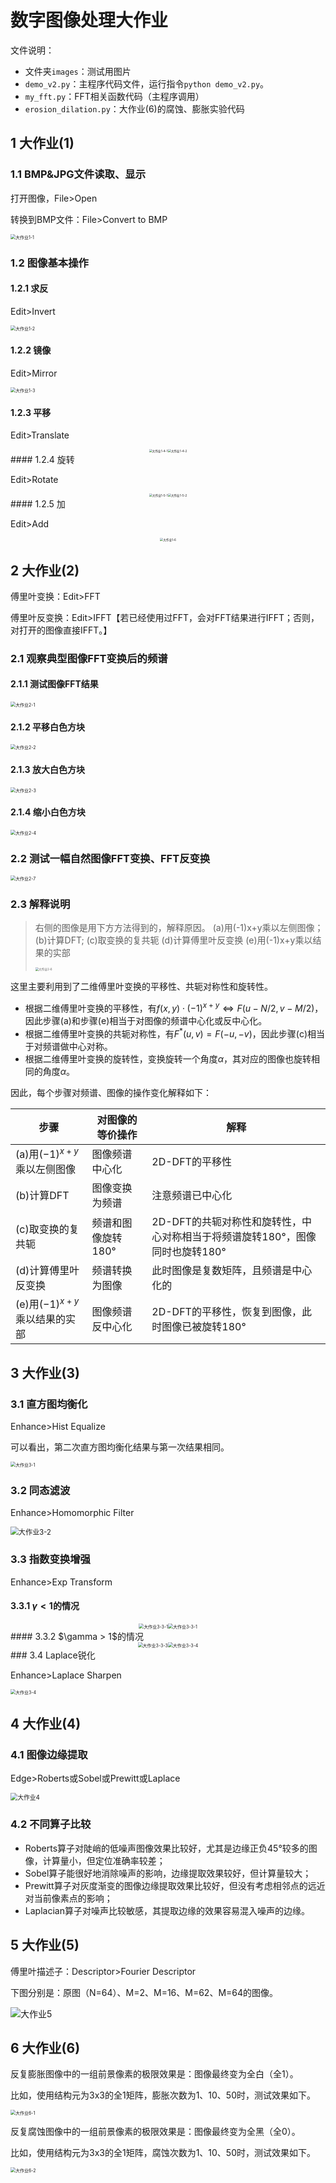 # 数字图像处理大作业

文件说明：

* 文件夹`images`：测试用图片
* `demo_v2.py`：主程序代码文件，运行指令`python demo_v2.py`。
* `my_fft.py`：FFT相关函数代码（主程序调用）
* `erosion_dilation.py`：大作业(6)的腐蚀、膨胀实验代码

## 1 大作业(1)

### 1.1 BMP&JPG文件读取、显示

打开图像，File>Open

转换到BMP文件：File>Convert to BMP

<img src=".\pics\大作业1-1.png" alt="大作业1-1" style="zoom:50%;" />

### 1.2 图像基本操作

#### 1.2.1 求反

Edit>Invert

<img src=".\pics\大作业1-2.png" alt="大作业1-2" style="zoom:50%;" />

#### 1.2.2 镜像

Edit>Mirror

<img src=".\pics\大作业1-3.png" alt="大作业1-3" style="zoom:50%;" />

#### 1.2.3 平移

Edit>Translate

<center class = "half">
    <img src=".\pics\大作业1-4-1.png" alt="大作业1-4-1" style="zoom:33%;" /><img src=".\pics\大作业1-4-2.png" alt="大作业1-4-2" style="zoom:33%;" />
</center>
#### 1.2.4 旋转

Edit>Rotate

<center class = "half">
    <img src=".\pics\大作业1-5-1.png" alt="大作业1-5-1" style="zoom:33%;" /><img src=".\pics\大作业1-5-2.png" alt="大作业1-5-2" style="zoom:33%;" />
</center>
#### 1.2.5 加

Edit>Add

<center class = "half">
    <img src=".\pics\大作业1-6.png" alt="大作业1-6" style="zoom:33%;" />
</center>

## 2 大作业(2)

傅里叶变换：Edit>FFT

傅里叶反变换：Edit>IFFT【若已经使用过FFT，会对FFT结果进行IFFT；否则，对打开的图像直接IFFT。】

### 2.1 观察典型图像FFT变换后的频谱

#### 2.1.1 测试图像FFT结果

<img src=".\pics\大作业2-1.png" alt="大作业2-1" style="zoom:50%;" />

#### 2.1.2 平移白色方块

<img src=".\pics\大作业2-2.png" alt="大作业2-2" style="zoom:50%;" />

#### 2.1.3 放大白色方块

<img src=".\pics\大作业2-3.png" alt="大作业2-3" style="zoom:50%;" />

#### 2.1.4 缩小白色方块

<img src=".\pics\大作业2-4.png" alt="大作业2-4" style="zoom:50%;" />

### 2.2 测试一幅自然图像FFT变换、FFT反变换

<img src=".\pics\大作业2-7.png" alt="大作业2-7" style="zoom:50%;" />

### 2.3 解释说明

> 右侧的图像是用下方方法得到的，解释原因。
>  (a)用(-1)x+y乘以左侧图像；
>  (b)计算DFT;
>  (c)取变换的复共轭
>  (d)计算傅里叶反变换
>  (e)用(-1)x+y乘以结果的实部
>
> <img src=".\pics\大作业2-6.png" alt="大作业2-6" style="zoom:33%;" />

这里主要利用到了二维傅里叶变换的平移性、共轭对称性和旋转性。

* 根据二维傅里叶变换的平移性，有$f(x,y)\cdot (-1)^{x+y}\Leftrightarrow F(u-N/2, v-M/2)$，因此步骤(a)和步骤(e)相当于对图像的频谱中心化或反中心化。
* 根据二维傅里叶变换的共轭对称性，有$F^*(u, v)=F(-u, -v)$，因此步骤(c)相当于对频谱做中心对称。
* 根据二维傅里叶变换的旋转性，变换旋转一个角度$\alpha$，其对应的图像也旋转相同的角度$\alpha$。

因此，每个步骤对频谱、图像的操作变化解释如下：

| 步骤                            | 对图像的等价操作   | 解释                                                         |
| ------------------------------- | ------------------ | ------------------------------------------------------------ |
| (a)用$(-1)^{x+y}$乘以左侧图像   | 图像频谱中心化     | 2D-DFT的平移性                                               |
| (b)计算DFT                      | 图像变换为频谱     | 注意频谱已中心化                                             |
| (c)取变换的复共轭               | 频谱和图像旋转180° | 2D-DFT的共轭对称性和旋转性，中心对称相当于将频谱旋转180°，图像同时也旋转180° |
| (d)计算傅里叶反变换             | 频谱转换为图像     | 此时图像是复数矩阵，且频谱是中心化的                         |
| (e)用$(-1)^{x+y}$乘以结果的实部 | 图像频谱反中心化   | 2D-DFT的平移性，恢复到图像，此时图像已被旋转180°             |

## 3 大作业(3)

### 3.1 直方图均衡化

Enhance>Hist Equalize

可以看出，第二次直方图均衡化结果与第一次结果相同。

<img src=".\pics\大作业3-1.png" alt="大作业3-1" style="zoom:50%;" />

### 3.2 同态滤波

Enhance>Homomorphic Filter

<img src=".\pics\大作业3-2.png" alt="大作业3-2" style="zoom:80%;" />

### 3.3 指数变换增强

Enhance>Exp Transform

#### 3.3.1 $\gamma < 1$的情况

<center class = "half">
    <img src=".\pics\大作业3-3-1.png" alt="大作业3-3-1" style="zoom:50%;" /><img src=".\pics\大作业3-3-2.png" alt="大作业3-3-1" style="zoom:50%;" />
</center>
#### 3.3.2 $\gamma > 1$的情况

<center class = "half">
    <img src=".\pics\大作业3-3-3.png" alt="大作业3-3-3" style="zoom:50%;" /><img src=".\pics\大作业3-3-4.png" alt="大作业3-3-4" style="zoom:50%;" />
</center>
### 3.4 Laplace锐化

Enhance>Laplace Sharpen

<img src=".\pics\大作业3-4.png" alt="大作业3-4" style="zoom:50%;" />

## 4 大作业(4)

### 4.1 图像边缘提取

Edge>Roberts或Sobel或Prewitt或Laplace

<img src=".\pics\大作业4.png" alt="大作业4" style="zoom:70%;" />

### 4.2 不同算子比较

* Roberts算子对陡峭的低噪声图像效果比较好，尤其是边缘正负45°较多的图像，计算量小，但定位准确率较差；
* Sobel算子能很好地消除噪声的影响，边缘提取效果较好，但计算量较大；
* Prewitt算子对灰度渐变的图像边缘提取效果比较好，但没有考虑相邻点的远近对当前像素点的影响；
* Laplacian算子对噪声比较敏感，其提取边缘的效果容易混入噪声的边缘。

## 5 大作业(5)

傅里叶描述子：Descriptor>Fourier Descriptor

下图分别是：原图（N=64）、M=2、M=16、M=62、M=64的图像。

<img src=".\pics\大作业5.png" alt="大作业5" style="zoom:100%;" />

## 6 大作业(6)

反复膨胀图像中的一组前景像素的极限效果是：图像最终变为全白（全1）。

比如，使用结构元为3x3的全1矩阵，膨胀次数为1、10、50时，测试效果如下。

<img src=".\pics\大作业6-1.png" alt="大作业6-1" style="zoom:50%;" />

反复腐蚀图像中的一组前景像素的极限效果是：图像最终变为全黑（全0）。

比如，使用结构元为3x3的全1矩阵，腐蚀次数为1、10、50时，测试效果如下。

<img src=".\pics\大作业6-2.png" alt="大作业6-2" style="zoom:50%;" />